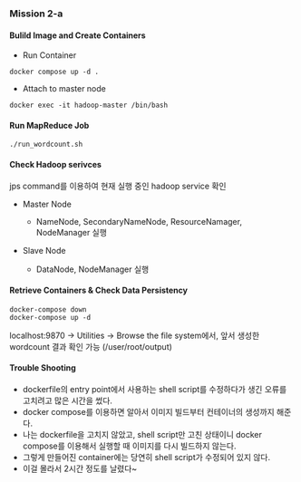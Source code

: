 ### Mission 2-a

#### Bulild Image and Create Containers
- Run Container
```
docker compose up -d .
```

- Attach to master node
```
docker exec -it hadoop-master /bin/bash
```

#### Run MapReduce Job
```
./run_wordcount.sh
```

#### Check Hadoop serivces
jps command를 이용하여 현재 실행 중인 hadoop service 확인
- Master Node
    - NameNode, SecondaryNameNode, ResourceNamager, NodeManager 실행

- Slave Node
    - DataNode, NodeManager 실행


#### Retrieve Containers & Check Data Persistency
```
docker-compose down
docker-compose up -d
```

localhost:9870 -> Utilities -> Browse the file system에서, 앞서 생성한 wordcount 결과 확인 가능 (/user/root/output)

#### Trouble Shooting
- dockerfile의 entry point에서 사용하는 shell script를 수정하다가 생긴 오류를 고치려고 많은 시간을 썼다.
- docker compose를 이용하면 알아서 이미지 빌드부터 컨테이너의 생성까지 해준다.
- 나는 dockerfile을 고치지 않았고, shell script만 고친 상태이니 docker compose를 이용해서 실행할 때 이미지를 다시 빌드하지 않는다.
- 그렇게 만들어진 container에는 당연히 shell script가 수정되어 있지 않다.
- 이걸 몰라서 2시간 정도를 날렸다~